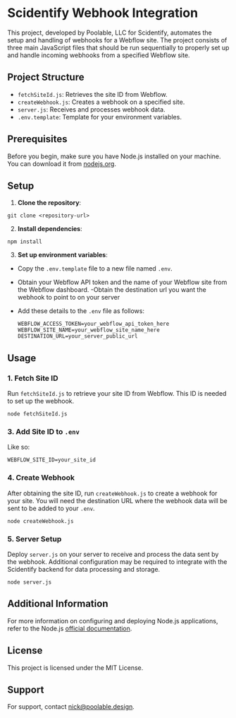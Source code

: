 # Scidentify Webhook Integration

This project, developed by Poolable, LLC for Scidentify, automates the setup and handling of webhooks for a Webflow site. The project consists of three main JavaScript files that should be run sequentially to properly set up and handle incoming webhooks from a specified Webflow site.

## Project Structure

- `fetchSiteId.js`: Retrieves the site ID from Webflow.
- `createWebhook.js`: Creates a webhook on a specified site.
- `server.js`: Receives and processes webhook data.
- `.env.template`: Template for your environment variables.

## Prerequisites

Before you begin, make sure you have Node.js installed on your machine. You can download it from [nodejs.org](https://nodejs.org/).

## Setup

1. **Clone the repository**:

`git clone <repository-url>`

2. **Install dependencies**:

`npm install`

3. **Set up environment variables**:

- Copy the `.env.template` file to a new file named `.env`.
- Obtain your Webflow API token and the name of your Webflow site from the Webflow dashboard.
  -Obtain the destination url you want the webhook to point to on your server
- Add these details to the `.env` file as follows:

  ```
  WEBFLOW_ACCESS_TOKEN=your_webflow_api_token_here
  WEBFLOW_SITE_NAME=your_webflow_site_name_here
  DESTINATION_URL=your_server_public_url
  ```

## Usage

### 1. Fetch Site ID

Run `fetchSiteId.js` to retrieve your site ID from Webflow. This ID is needed to set up the webhook.

`node fetchSiteId.js`

### 3. Add Site ID to `.env`

Like so:

`WEBFLOW_SITE_ID=your_site_id`

### 4. Create Webhook

After obtaining the site ID, run `createWebhook.js` to create a webhook for your site. You will need the destination URL where the webhook data will be sent to be added to your `.env`.

`node createWebhook.js`

### 5. Server Setup

Deploy `server.js` on your server to receive and process the data sent by the webhook. Additional configuration may be required to integrate with the Scidentify backend for data processing and storage.

`node server.js`

## Additional Information

For more information on configuring and deploying Node.js applications, refer to the Node.js [official documentation](https://nodejs.org/en/docs/).

## License

This project is licensed under the MIT License.

## Support

For support, contact [nick@poolable.design](mailto:nick@poolable.design).
